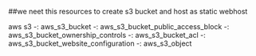 ##we neet this resources to create s3 bucket and host as static webhost 

aws s3
-: aws_s3_bucket
-: aws_s3_bucket_public_access_block
-: aws_s3_bucket_ownership_controls
-: aws_s3_bucket_acl
-: aws_s3_bucket_website_configuration
-: aws_s3_object 
